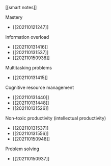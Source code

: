 [[smart notes]]

Mastery
- [[202110121247]]

Information overload
- [[202110131416]]
- [[202110131537]]
- [[202110150938]]

Multitasking problems
- [[202110131415]]

Cognitive resource management
- [[202110131440]]
- [[202110131448]]
- [[202110131526]]

Non-toxic productivity (intellectual productivity)
- [[202110131537]]
- [[202110131556]]
- [[202110150948]]

Problem solving
- [[202110150937]]